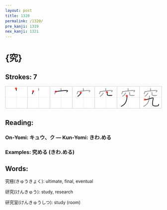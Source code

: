 ```yaml
---
layout: post
title: 1320
permalink: /1320/
pre_kanji: 1319
nex_kanji: 1321
---
```


# {究}

## Strokes: 7

<div class="stroke"><img src="../images/E7A9B6.png" /></div>

## Reading:

### On-Yomi: キュウ、ク &mdash; Kun-Yomi: きわ.める

### Examples: 究める (きわ.める)

## Words:

究極(きゅうきょく): ultimate, final, eventual

研究(けんきゅう): study, research

研究室(けんきゅうしつ): study (room)
